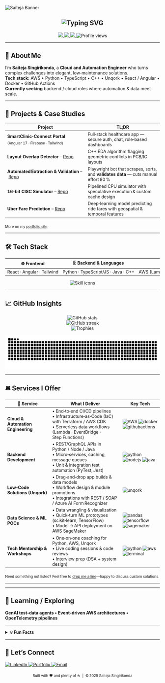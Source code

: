 <!-- ──────────────────────────────────────────────────────────── -->
<!--  Saiteja Singirikonda — GitHub Profile README (2025‑07‑20)  -->
<!-- ──────────────────────────────────────────────────────────── -->

![Saiteja Banner](https://capsule-render.vercel.app/api?type=waving&height=220&color=0%3A0ab0f0%2C100%3A562fff&text=Saiteja%20Singirikonda&fontSize=55&fontAlignY=40&fontColor=ffffff&desc=Cloud%20and%20Automation%20Engineer%20%7C%20Full-Stack%20Developer&descSize=16&descAlign=50&descAlignY=70)

<h2 align="center">
  <img src="https://readme-typing-svg.herokuapp.com?font=Fira+Code&size=20&pause=1000&color=0AB0F0&width=460&lines=Automate.+Accelerate.+Scale." alt="Typing SVG"/>
</h2>

<p align="center">
  <a href="https://saiteja-s.lovable.app/" target="_blank">
    <img src="https://img.shields.io/badge/Portfolio-Live-0ab0f0?style=for-the-badge&logo=google-chrome&logoColor=white" />
  </a>
  <a href="https://www.linkedin.com/in/saiteja-singirikonda/" target="_blank">
    <img src="https://img.shields.io/badge/LinkedIn-Connect-blue?style=for-the-badge&logo=linkedin&logoColor=white" />
  </a>
  <a href="mailto:s.saiteja4820@gmail.com">
    <img src="https://img.shields.io/badge/Email-Say%20Hi-red?style=for-the-badge&logo=gmail&logoColor=white" />
  </a>
  <img src="https://komarev.com/ghpvc/?username=saiteja-0408&style=for-the-badge&label=Profile+Views" alt="Profile views"/>
</p>

---

## 👋 About Me
I’m **Saiteja Singirikonda**, a **Cloud and Automation Engineer** who turns complex challenges into elegant, low‑maintenance solutions.  
**Tech stack:** AWS • Python • TypeScript • C++ • Unqork • React / Angular • Docker • GitHub Actions  
**Currently seeking** backend / cloud roles where automation & data meet scale.

---

## 🚀 Projects & Case Studies

| Project | TL;DR |
| --- | --- |
| **SmartClinic‑Connect Portal** <br><sub>(Angular 17 · Firebase · Tailwind)</sub> | Full‑stack healthcare app — secure auth, chat, role‑based dashboards |
| **Layout Overlap Detector** – [Repo](https://github.com/saiteja-0408/layout-overlap-detector) | C++ EDA algorithm flagging geometric conflicts in PCB/IC layouts |
| **Automated Extraction & Validation** – [Repo](https://github.com/saiteja-0408/Automated-Extraction-Sorting-Validation-Using-Playwright) | Playwright bot that scrapes, sorts, and **validates data** — cuts manual effort 80 % |
| **16‑bit CISC Simulator** – [Repo](https://github.com/saiteja-0408/CISC-Simulator) | Pipelined CPU simulator with speculative execution & custom cache design |
| **Uber Fare Prediction** – [Repo](https://github.com/saiteja-0408/Deep-Learning-for-Uber-Fare-Prediction) | Deep‑learning model predicting ride fares with geospatial & temporal features |

<sub>More on my <a href="https://saiteja-s.lovable.app/" target="_blank">portfolio site</a>.</sub>

---

## 🛠 Tech Stack
| 🌐 Frontend | 🗄 Backend & Languages | ☁️ Cloud / DevOps | 🧩 Low‑Code / QA |
|------------|----------------------|------------------|-----------------|
| React · Angular · Tailwind | Python · TypeScript/JS · Java · C++ | AWS (Lambda, S3, Glue) · Docker · GitHub Actions | Unqork · Firebase · Selenium |

<p align="center">
  <img src="https://skillicons.dev/icons?i=python,typescript,java,cpp,react,angular,aws,docker,selenium,git&perline=11" alt="Skill icons">
</p>

---

## 📈 GitHub Insights
<p align="center">
  <img src="https://github-readme-stats.vercel.app/api?username=saiteja-0408&show_icons=true&include_all_commits=true&count_private=true&hide_border=true" alt="GitHub stats"/>
  <br/>
  <img src="https://streak-stats.demolab.com?user=saiteja-0408&hide_border=true" alt="GitHub streak"/>
  <br/>
  <img src="https://github-profile-trophy.vercel.app/?username=saiteja-0408&theme=algolia&no-frame=true&margin-w=5" alt="Trophies"/>
</p>

<!-- Contribution Graph Snake -->
<p align="center">
  <picture>
    <source media="(prefers-color-scheme: dark)" srcset="https://raw.githubusercontent.com/saiteja-0408/saiteja-0408/output/github-contribution-grid-snake-dark.svg">
    <source media="(prefers-color-scheme: light)" srcset="https://raw.githubusercontent.com/saiteja-0408/saiteja-0408/output/github-contribution-grid-snake.svg">
    <img alt="github contribution grid snake animation" src="https://raw.githubusercontent.com/saiteja-0408/saiteja-0408/output/github-contribution-grid-snake.svg" />
  </picture>
</p>

---

## 🛎️ Services I Offer

| 🚀 Service | What I Deliver | Key Tech |
|-----------|---------------|----------|
| **Cloud & Automation Engineering** | • End‑to‑end CI/CD pipelines <br>• Infrastructure‑as‑Code (IaC) with Terraform / AWS CDK <br>• Serverless data workflows (Lambda · EventBridge · Step Functions) | ![AWS](https://skillicons.dev/icons?i=aws) ![docker](https://skillicons.dev/icons?i=docker) ![githubactions](https://skillicons.dev/icons?i=githubactions) |
| **Backend Development** | • REST/GraphQL APIs in Python / Node / Java <br>• Micro‑services, caching, message queues <br>• Unit & integration test automation (PyTest, Jest) | ![python](https://skillicons.dev/icons?i=python) ![nodejs](https://skillicons.dev/icons?i=nodejs) ![java](https://skillicons.dev/icons?i=java) |
| **Low‑Code Solutions (Unqork)** | • Drag‑and‑drop app builds & data models <br>• Workflow design & module promotions <br>• Integrations with REST / SOAP / Azure AI Form Recognizer | ![unqork](https://img.shields.io/badge/-Unqork-0ab0f0?style=flat&logo=data:image/svg+xml;base64,PHN2ZyBoZWlnaHQ9IjEwMCIgdmlld0JveD0iMCAwIDMwIDM0IiB3aWR0aD0iODgiIHhtbG5zPSJodHRwOi8vd3d3LnczLm9yZy8yMDAwL3N2ZyI+PHBhdGggZmlsbD0iI2ZmZiIgZD0iTTIwLjUyMyA0LjQ0MkwxNC4yMjggMkw2IDMuMTI0bDIuMzI4IDExLjM2MCAxLjc2NCA5LjMxIDQuNTgyIDEuMzYgNi44NS0yLjE5eiIvPjwvc3ZnPg==) |
| **Data Science & ML POCs** | • Data wrangling & visualization <br>• Quick‑turn ML prototypes (scikit‑learn, TensorFlow) <br>• Model → API deployment on AWS SageMaker | ![pandas](https://skillicons.dev/icons?i=pandas) ![tensorflow](https://skillicons.dev/icons?i=tensorflow) ![sagemaker](https://img.shields.io/badge/-SageMaker-yellow?style=flat-square&logo=amazonaws) |
| **Tech Mentorship & Workshops** | • One‑on‑one coaching for Python, AWS, Unqork <br>• Live coding sessions & code reviews <br>• Interview prep (DSA + system design) | ![python](https://skillicons.dev/icons?i=python) ![aws](https://skillicons.dev/icons?i=aws) ![terminal](https://skillicons.dev/icons?i=linux) |

<sub>Need something not listed? Feel free to <a href="mailto:s.saiteja4820@gmail.com">drop me a line</a>—happy to discuss custom solutions.</sub>

---


---

## 🌱 Learning / Exploring
**GenAI test‑data agents • Event‑driven AWS architectures • OpenTelemetry pipelines**

---

<details>
  <summary><b>💡 Fun Facts</b></summary>

| 🎯 Goal 2025 | ☕ Fuel | 🎧 Coding Playlist |
|:-----------:|:------:|:------------------:|
| AWS SA Pro Certification | Aero‑Press evangelist | Prog‑rock & lo‑fi beats |

> **Random Dev Joke:**  
> <img src="https://readme-jokes.vercel.app/api?hideBorder=true&bgColor=%23000000&textColor=%23ffffff" alt="joke">

</details>

---

## 🤝 Let’s Connect
<a href="https://www.linkedin.com/in/saiteja-singirikonda/" target="_blank">
  <img src="https://img.shields.io/badge/LinkedIn-Message-blue?style=for-the-badge&logo=linkedin&logoColor=white" alt="LinkedIn"/>
</a>
<a href="https://saiteja-s.lovable.app/" target="_blank">
  <img src="https://img.shields.io/badge/Portfolio-Visit-0ab0f0?style=for-the-badge&logo=google-chrome&logoColor=white" alt="Portfolio"/>
</a>
<a href="mailto:s.saiteja4820@gmail.com">
  <img src="https://img.shields.io/badge/Email-Get%20in%20Touch-red?style=for-the-badge&logo=gmail&logoColor=white" alt="Email"/>
</a>

<p align="center">
  <sub>Built with ❤️ and plenty of ☕  |  © 2025 Saiteja Singirikonda</sub>
</p>
